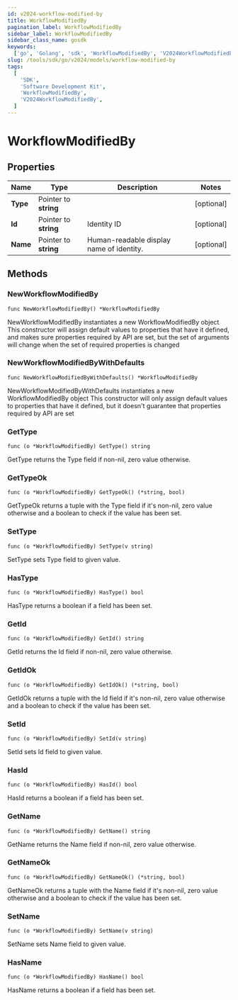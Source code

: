 ```yaml
---
id: v2024-workflow-modified-by
title: WorkflowModifiedBy
pagination_label: WorkflowModifiedBy
sidebar_label: WorkflowModifiedBy
sidebar_class_name: gosdk
keywords:
  ['go', 'Golang', 'sdk', 'WorkflowModifiedBy', 'V2024WorkflowModifiedBy']
slug: /tools/sdk/go/v2024/models/workflow-modified-by
tags:
  [
    'SDK',
    'Software Development Kit',
    'WorkflowModifiedBy',
    'V2024WorkflowModifiedBy',
  ]
---
```


# WorkflowModifiedBy

## Properties

| Name | Type | Description | Notes |
| --- | --- | --- | --- |
| **Type** | Pointer to **string** |  | [optional] |
| **Id** | Pointer to **string** | Identity ID | [optional] |
| **Name** | Pointer to **string** | Human-readable display name of identity. | [optional] |

## Methods

### NewWorkflowModifiedBy

`func NewWorkflowModifiedBy() *WorkflowModifiedBy`

NewWorkflowModifiedBy instantiates a new WorkflowModifiedBy object This constructor will assign default values to properties that have it defined, and makes sure properties required by API are set, but the set of arguments will change when the set of required properties is changed

### NewWorkflowModifiedByWithDefaults

`func NewWorkflowModifiedByWithDefaults() *WorkflowModifiedBy`

NewWorkflowModifiedByWithDefaults instantiates a new WorkflowModifiedBy object This constructor will only assign default values to properties that have it defined, but it doesn't guarantee that properties required by API are set

### GetType

`func (o *WorkflowModifiedBy) GetType() string`

GetType returns the Type field if non-nil, zero value otherwise.

### GetTypeOk

`func (o *WorkflowModifiedBy) GetTypeOk() (*string, bool)`

GetTypeOk returns a tuple with the Type field if it's non-nil, zero value otherwise and a boolean to check if the value has been set.

### SetType

`func (o *WorkflowModifiedBy) SetType(v string)`

SetType sets Type field to given value.

### HasType

`func (o *WorkflowModifiedBy) HasType() bool`

HasType returns a boolean if a field has been set.

### GetId

`func (o *WorkflowModifiedBy) GetId() string`

GetId returns the Id field if non-nil, zero value otherwise.

### GetIdOk

`func (o *WorkflowModifiedBy) GetIdOk() (*string, bool)`

GetIdOk returns a tuple with the Id field if it's non-nil, zero value otherwise and a boolean to check if the value has been set.

### SetId

`func (o *WorkflowModifiedBy) SetId(v string)`

SetId sets Id field to given value.

### HasId

`func (o *WorkflowModifiedBy) HasId() bool`

HasId returns a boolean if a field has been set.

### GetName

`func (o *WorkflowModifiedBy) GetName() string`

GetName returns the Name field if non-nil, zero value otherwise.

### GetNameOk

`func (o *WorkflowModifiedBy) GetNameOk() (*string, bool)`

GetNameOk returns a tuple with the Name field if it's non-nil, zero value otherwise and a boolean to check if the value has been set.

### SetName

`func (o *WorkflowModifiedBy) SetName(v string)`

SetName sets Name field to given value.

### HasName

`func (o *WorkflowModifiedBy) HasName() bool`

HasName returns a boolean if a field has been set.
